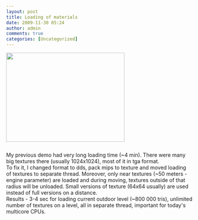 ```yaml
---
layout: post
title: Loading of materials
date: 2009-11-30 05:24
author: admin
comments: true
categories: [Uncategorized]
---
```

<a onblur="try {parent.deselectBloggerImageGracefully();} catch(e) {}" href="http://2.bp.blogspot.com/_LfYx03jjmdk/SxNn990tNRI/AAAAAAAAAuk/iBgMhD0nCTg/s1600/screen.jpg"><img style="float:top; margin:0 10px 10px 0;cursor:pointer; cursor:hand;width: 320px; height: 241px;" src="http://2.bp.blogspot.com/_LfYx03jjmdk/SxNn990tNRI/AAAAAAAAAuk/iBgMhD0nCTg/s320/screen.jpg" border="0" alt="" id="BLOGGER_PHOTO_ID_5409781891667408146" /></a><br /> <br />  My previous demo had very long loading time (~4 min). There were many big textures there (usually 1024x1024), most of it in tga format.  <br />  To fix it, I changed format to dds, pack mips to texture and moved loading of textures to separate thread. Moreover, only near textures (~50 meters - engine parameter) are loaded and during moving, textures outside of that radius will be unloaded. Small versions of texture (64x64 usually) are used instead of full versions on a distance. <br />  Results - 3-4 sec for loading current outdoor level (~800 000 tris), unlimited number of  textures on a level, all in separate thread, important for today's multicore CPUs.
